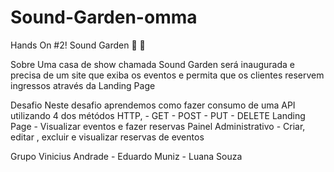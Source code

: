 # Sound-Garden-omma

Hands On #2!
Sound Garden 🎵 🎸

Sobre
Uma casa de show chamada Sound Garden será inaugurada e precisa de um site que exiba os eventos e permita que os clientes reservem ingressos através da Landing Page

Desafio
Neste desafio aprendemos como fazer consumo de uma API utilizando 4 dos métódos HTTP, - GET - POST - PUT - DELETE
Landing Page - Visualizar eventos e fazer reservas
Painel Administrativo - Criar, editar , excluir e visualizar reservas de eventos

Grupo
Vinicius Andrade -
Eduardo Muniz -
Luana Souza 